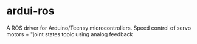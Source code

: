 # ardui-ros
A ROS driver for Arduino/Teensy microcontrollers. Speed control of servo motors + "joint states topic using analog feedback   
